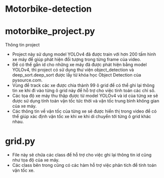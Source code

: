 # Motorbike-detection

# motorbike_project.py
Thông tin project
+ Project này sử dụng model YOLOv4 đã được train với hơn 200 tấm hình xe máy để giúp phát hiện đối tượng trong từng frame của video.
+ Để có thể gắn id cho những xe máy đã được phát hiện bằng model YOLOv4, thì project có sử dụng thư viện object_detection và deep_sort.deep_sort 
  được lấy từ khóa học Object Detection của pysource.com.
+ Vùng để track các xe được chia thành 99 ô grid để có thể ghi lại thông tin xe khi đi vào từng ô grid này để hỗ trợ cho việc tính toán các chỉ số.
+ Các tọa độ xe máy thu thập được từ model YOLOv4 và id của từng xe sẽ được sử dụng tính toán vận tốc tức thời và vận tốc trung bình không gian của xe máy.
+ Các thông tin về vận tốc của từng xe sẽ được hiển thị trong video để có thể giúp xác định vận tốc xe khi xe khi di chuyển tới từng ô grid khác nhau.

# grid.py
+ File này sẽ chứa các class để hỗ trợ cho việc ghi lại thông tin id cũng như tọa độ của xe máy.
+ Các class bên trong cũng có các hàm hỗ trợ việc phân tích để tính toán vận tốc xe.

